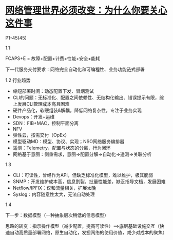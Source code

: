 
# [网络管理世界必须改变：为什么你要关心这件事](Chapter.1.md)

P1-45(45)

1.1

FCAPS+E = 故障+配置+计费+性能+安全+能耗

下一代服务交付要求：网络完全自动化和可编程性、业务功能链式部署

1.2 行业趋势

* 缩短部署时间：动态配置下发、冒烟测试
* CLI的问题：无标准化、配置之间依赖性、无结构化输出、错误提示有限，综上发展CLI管理成本高且困难
* 硬件产品化，软硬组装&解耦，降低网络复杂性，专注于业务实现
* Devops：开发+运维
* SDN：FIB+MAC，控制平面分离
* NFV
* 弹性云，按需交付（OpEx）
* 模型驱动MD：模型、协议、实现；NSO网络服务编排器
* 遥测：Telemetry，配置与状态的分离，行为闭环
* 网络基于意图：侧重需求，意图=>配置分解=>自动化=>遥测=>关联分析

1.3

* CLI：可读性，曾经作为API，但缺乏标准化模型，难以维护，极其脆弱
* SNMP：开发维护成本高，信息割裂，批量性能差，缺乏指导文档，发展困难
* Netflow/IPFIX：仅和流量相关，扩展太晚
* Syslog：内容随意性太大，无法自动处理

1.4

下一步：数据模型（一种抽象层次稍低的信息模型）

思路的转变：指示操作模型（减少配置，提高可读性）==>底层基础设施交互（快速自动高质量部署网络，原生自动化，发掘网络的使用价值，减少对成本的聚焦）
